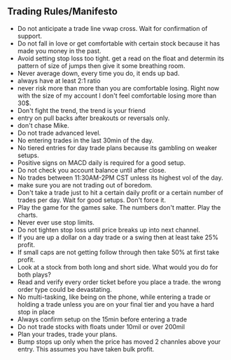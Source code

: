 ## Trading Rules/Manifesto ##
- Do not anticipate a trade line vwap cross. Wait for confirmation of support. 
- Do not fall in love or get comfortable with certain stock because it has made you money in the past.
- Avoid setting stop loss too tight. get a read on the float and determin its pattern of size of jumps then give it some breathing room.
- Never average down, every time you do, it ends up bad. 
- always have at least 2:1 ratio
- never risk more than more than you are comfortable losing. Right now with the size of my account I don't feel comfortable losing more than 30$.
- Don't fight the trend, the trend is your friend
- entry on pull backs after breakouts or reversals only.
- don't chase Mike.
- Do not trade advanced level.
- No entering trades in the last 30min of the day.
- No tiered entries for day trade plans because its gambling on weaker setups.
- Positive signs on MACD daily is required for a good setup.
- Do not check you account balance until after close.
- No trades between 11:30AM-2PM CST unless its highest vol of the day. 
- make sure you are not trading out of boredom. 
- Don't take a trade just to hit a certain daily profit or a certain number of trades per day. Wait for good setups. Don't force it.
- Play the game for the games sake. The numbers don't matter. Play the charts.
- Never ever use stop limits.
- Do not tighten stop loss until price breaks up into next channel.
- If you are up a dollar on a day trade or a swing then at least take 25% profit.
- If small caps are not getting follow through then take 50% at first take profit.
- Look at a stock from both long and short side. What would you do for both plays?
- Read and verify every order ticket before you place a trade. the wrong order type could be devastating.
- No multi-tasking, like being on the phone, while entering a trade or holding a trade unless you are on your final tier and you have a hard stop in place
- Always confirm setup on the 15min before entering a trade
- Do not trade stocks with floats under 10mil or over 200mil
- Plan your trades, trade your plans.
- Bump stops up only when the price has moved 2 channles above your entry. This assumes you have taken bulk profit.